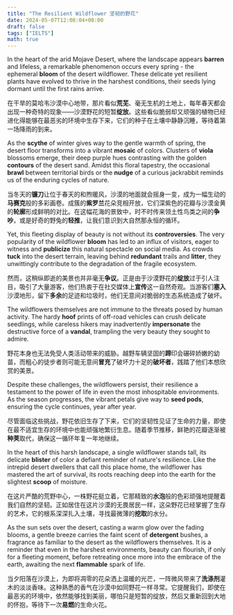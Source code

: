 ```yaml
---
title: "The Resilient Wildflower 坚韧的野花"
date: 2024-05-07T12:08:04+08:00
draft: false
tags: ["IELTS"]
math: true
---
```


In the heart of the arid Mojave Desert, where the landscape appears **barren** and lifeless, a remarkable phenomenon occurs every spring - the ephemeral **bloom** of the desert wildflower. These delicate yet resilient plants have  evolved to thrive in the harshest conditions, their seeds lying dormant  until the first rains arrive.

在干旱的莫哈韦沙漠中心地带，那片看似**荒芜**、毫无生机的土地上，每年春天都会出现一种奇特的现象——沙漠野花的短暂**绽放**。这些看似脆弱却又顽强的植物已经进化得能够在最恶劣的环境中生存下来，它们的种子在土壤中静静沉睡，等待着第一场降雨的到来。

As the **scythe** of winter gives way to the gentle warmth of spring, the desert floor transforms into a vibrant **mosaic** of colors. Clusters of **viola** blossoms emerge, their deep purple hues contrasting with the golden **contours** of the desert sand. Amidst this floral tapestry, the occasional **brawl** between territorial birds or the **nudge** of a curious jackrabbit reminds us of the enduring cycles of nature.

当冬天的**镰刀**让位于春天的和煦暖风，沙漠的地面就会摇身一变，成为一幅生动的**马赛克**般的多彩画卷。成簇的**紫罗兰**花朵竞相开放，它们深紫色的花瓣与沙漠金黄的**轮廓**形成鲜明的对比。在这幅花海的景致中，时不时传来领土性鸟类之间的**争吵**，或是好奇的野兔的**轻推**，让我们意识到大自然那永恒的循环。

Yet, this fleeting display of beauty is not without its **controversies**. The very popularity of the wildflower **bloom** has led to an influx of visitors, eager to witness and **publicize** this natural spectacle on social media. As crowds **tuck** into the desert terrain, leaving behind **redundant** trails and **litter**, they unwittingly contribute to the degradation of the fragile ecosystem.

然而，这稍纵即逝的美景也并非毫无**争议**。正是由于沙漠野花的**绽放**过于引人注目，吸引了大量游客，他们热衷于在社交媒体上**宣传**这一自然奇观。当游客们**塞入**沙漠地形，留下**多余**的足迹和垃圾时，他们无意间对脆弱的生态系统造成了破坏。

The wildflowers themselves are not immune to the threats posed by human activity. The hardy **hoof** prints of off-road vehicles can crush delicate seedlings, while careless hikers may inadvertently **impersonate** the destructive force of a **vandal**, trampling the very beauty they sought to admire.

野花本身也无法免受人类活动带来的威胁。越野车辆坚固的**蹄**印会碾碎娇嫩的幼苗，而粗心的徒步者则可能无意间**冒充**了破坏力十足的**破坏者**，践踏了他们本想欣赏的美景。

Despite these challenges, the wildflowers persist, their resilience a testament to the power of life in even the most inhospitable  environments. As the season progresses, the vibrant petals give way to **seed pods**, ensuring the cycle continues, year after year.

尽管面临这些挑战，野花依旧生存了下来，它们的坚韧性见证了生命的力量，即使在最不适宜生存的环境中也能顽强地繁衍生息。随着季节推移，鲜艳的花瓣逐渐被**种荚**取代，确保这一循环年复一年地继续。

In the heart of this harsh landscape, a single wildflower stands tall, its delicate **blister** of color a defiant reminder of nature's resilience. Like the intrepid  desert dwellers that call this place home, the wildflower has mastered  the art of survival, its roots reaching deep into the earth for the  slightest **scoop** of moisture.

在这片严酷的荒野中心，一株野花挺立着，它那精致的**水泡**般的色彩顽强地提醒着我们自然的坚韧。正如居住在这片沙漠的无畏居民一样，这朵野花已经掌握了生存的艺术，它的根系深深扎入土壤，寻找最微薄的**挖取**的水分。

As the sun sets over the desert, casting a warm glow over the fading blooms, a gentle breeze carries the faint scent of **detergent** bushes, a fragrance as familiar to the desert as the wildflowers  themselves. It is a reminder that even in the harshest environments,  beauty can flourish, if only for a fleeting moment, before retreating  once more into the embrace of the earth, awaiting the next **flammable** spark of life.

当夕阳落在沙漠上，为即将凋零的花朵洒上温暖的光芒，一阵微风带来了**洗涤剂**灌木的淡淡香味。这种熟悉的香气在沙漠中如同野花一样寻常。它提醒我们，即使在最恶劣的环境中，依然能够找到美丽，哪怕只是短暂的绽放，然后又重新回到大地的怀抱，等待下一次**易燃**的生命火花。
